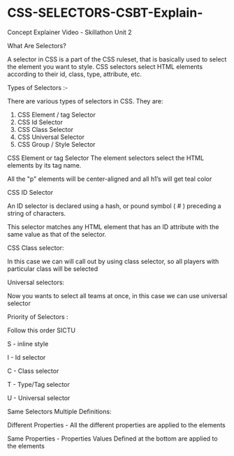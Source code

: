 # CSS-SELECTORS-CSBT-Explain-
Concept Explainer Video - Skillathon Unit 2



What Are Selectors?

A selector in CSS is a part of the CSS ruleset, that is basically used to select the
element you want to style. CSS selectors select HTML elements according to
their id, class, type, attribute, etc.

Types of Selectors :-

There are various types of selectors in CSS. They are:
1. CSS Element / tag Selector 
2. CSS Id Selector
3. CSS Class Selector
4. CSS Universal Selector
5. CSS Group / Style Selector

CSS Element or tag Selector
The element selectors select the HTML elements by its tag name.

All the "p" elements will be center-aligned and all h1’s will get teal color

CSS ID Selector

An ID selector is declared using a hash, or pound symbol ( # ) preceding a string
of characters.

This selector matches any HTML element that has an ID attribute with the same
value as that of the selector.



CSS Class selector:

In this case we can will call out by using class selector, so all players with
particular class will be selected

Universal selectors:

Now you wants to select all teams at once, in this case we can use universal
selector

Priority of Selectors :

Follow this order SICTU

S - inline style

I - Id selector

C - Class selector

T - Type/Tag selector

U - Universal selector


Same Selectors Multiple Definitions:

Different Properties - All the different properties are applied to the elements

Same Properties - Properties Values Defined at the bottom are applied to the
elements

